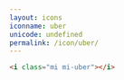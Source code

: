 ```yaml
---
layout: icons
iconname: uber
unicode: undefined
permalink: /icon/uber/
---
```


``` html
<i class="mi mi-uber"></i>
```
